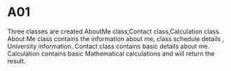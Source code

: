 # A01
Three classes are created AboutMe class,Contact class,Calculation class.
About Me class contains the information about me, class schedule details , University information.
Contact class contains basic details about me.
Calculation contains basic Mathematical calculations and will return the result.
